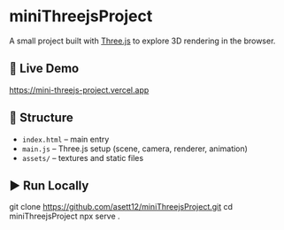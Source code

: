 # miniThreejsProject

A small project built with [Three.js](https://threejs.org/) to explore 3D rendering in the browser.  

## 🚀 Live Demo
https://mini-threejs-project.vercel.app

## 📂 Structure
- `index.html` – main entry
- `main.js` – Three.js setup (scene, camera, renderer, animation)
- `assets/` – textures and static files

## ▶️ Run Locally
git clone https://github.com/asett12/miniThreejsProject.git
cd miniThreejsProject
npx serve .
